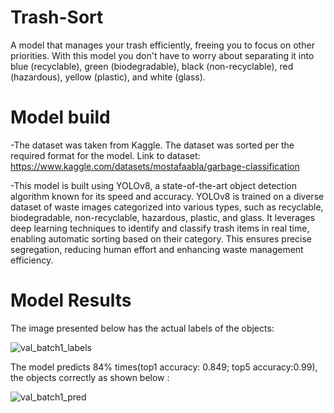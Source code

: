 # Trash-Sort
A model that manages your trash efficiently, freeing you to focus on other priorities.
With this model you don't have to worry about separating it into blue (recyclable), green (biodegradable), black (non-recyclable), red (hazardous), yellow (plastic), and white (glass).

# Model build
-The dataset was taken from Kaggle. The dataset was sorted per the required format for the model.
Link to dataset: https://www.kaggle.com/datasets/mostafaabla/garbage-classification

-This model is built using YOLOv8, a state-of-the-art object detection algorithm known for its speed and accuracy. YOLOv8 is trained on a diverse dataset of waste images categorized into various types, such as recyclable, biodegradable, non-recyclable, hazardous, plastic, and glass. It leverages deep learning techniques to identify and classify trash items in real time, enabling automatic sorting based on their category. This ensures precise segregation, reducing human effort and enhancing waste management efficiency.

# Model Results
The image presented below has the actual labels of the objects:

![val_batch1_labels](https://github.com/user-attachments/assets/a69aaf4c-25b4-4882-bada-b68bc62e188d)

The model predicts 84% times(top1 accuracy: 0.849; top5 accuracy:0.99), the objects correctly as shown below :

![val_batch1_pred](https://github.com/user-attachments/assets/ba3ed316-f57d-4196-babb-16daab6a5ee8)

